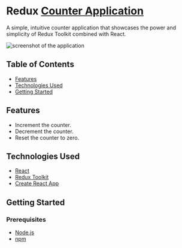 # Redux [Counter Application](https://counter-a6nx3u7l1-rkodirkhonov.vercel.app/)

A simple, intuitive counter application that showcases the power and simplicity of Redux Toolkit combined with React.

![screenshot of the application](https://github.com/rkodirkhonov/redux-practice-projects/blob/redux-counter/counter.png)

## Table of Contents

- [Features](#features)
- [Technologies Used](#technologies-used)
- [Getting Started](#getting-started)

## Features

- Increment the counter.
- Decrement the counter.
- Reset the counter to zero.

## Technologies Used

- [React](https://reactjs.org/)
- [Redux Toolkit](https://redux-toolkit.js.org/)
- [Create React App](https://create-react-app.dev/)

## Getting Started

### Prerequisites

- [Node.js](https://nodejs.org/)
- [npm](https://www.npmjs.com/)
